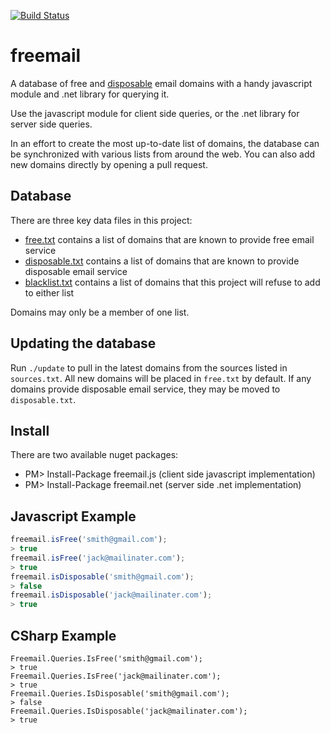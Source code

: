 [![Build Status](https://travis-ci.org/willwhite/freemail.svg?branch=master)](https://travis-ci.org/willwhite/freemail)

# freemail

A database of free and [disposable](http://en.wikipedia.org/wiki/Disposable_email_address)
email domains with a handy javascript module and .net library for querying it.

Use the javascript module for client side queries, or the .net library for server side queries.

In an effort to create the most up-to-date list of domains, the database can be
synchronized with various lists from around the web. You can also add new
domains directly by opening a pull request.

## Database

There are three key data files in this project:

- [free.txt](https://github.com/willwhite/freemail/blob/master/data/free.txt) contains a list of domains that are known to provide free email service
- [disposable.txt](https://github.com/willwhite/freemail/blob/master/data/disposable.txt) contains a list of domains that are known to provide disposable email service
- [blacklist.txt](https://github.com/willwhite/freemail/blob/master/data/blacklist.txt) contains a list of domains that this project will refuse to add to either list

Domains may only be a member of one list.

## Updating the database

Run `./update` to pull in the latest domains from the sources listed in
`sources.txt`. All new domains will be placed in `free.txt` by default.
If any domains provide disposable email service, they may be moved to
`disposable.txt`.

## Install
There are two available nuget packages:
- PM> Install-Package freemail.js (client side javascript implementation)
- PM> Install-Package freemail.net (server side .net implementation)

## Javascript Example

```javascript
freemail.isFree('smith@gmail.com');
> true
freemail.isFree('jack@mailinater.com');
> true
freemail.isDisposable('smith@gmail.com');
> false
freemail.isDisposable('jack@mailinater.com');
> true

```

## CSharp Example

```
Freemail.Queries.IsFree('smith@gmail.com');
> true
Freemail.Queries.IsFree('jack@mailinater.com');
> true
Freemail.Queries.IsDisposable('smith@gmail.com');
> false
Freemail.Queries.IsDisposable('jack@mailinater.com');
> true

```
